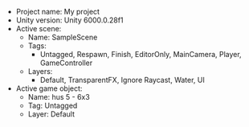 <!-- UNITY CODE ASSIST INSTRUCTIONS START -->
- Project name: My project
- Unity version: Unity 6000.0.28f1
- Active scene:
  - Name: SampleScene
  - Tags:
    - Untagged, Respawn, Finish, EditorOnly, MainCamera, Player, GameController
  - Layers:
    - Default, TransparentFX, Ignore Raycast, Water, UI
- Active game object:
  - Name: hus 5 - 6x3
  - Tag: Untagged
  - Layer: Default
<!-- UNITY CODE ASSIST INSTRUCTIONS END -->